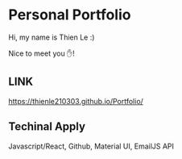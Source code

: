 # Personal Portfolio
Hi, my name is Thien Le :)

Nice to meet you ✋!

## LINK
https://thienle210303.github.io/Portfolio/

## Techinal Apply
Javascript/React, Github, Material UI, EmailJS API
